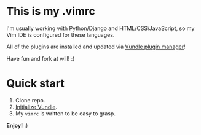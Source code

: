 # This is my .vimrc

I'm usually working with Python/Django and HTML/CSS/JavaScript, so my Vim IDE is configured for these languages.

All of the plugins are installed and updated via [Vundle plugin manager](http://github.com/gmarik/vundle)!

Have fun and fork at will! :)

# Quick start

1. Clone repo.
2. [Initialize Vundle](https://github.com/gmarik/vundle/blob/master/README.md).
3. My `vimrc` is written to be easy to grasp.

**Enjoy!** :)
